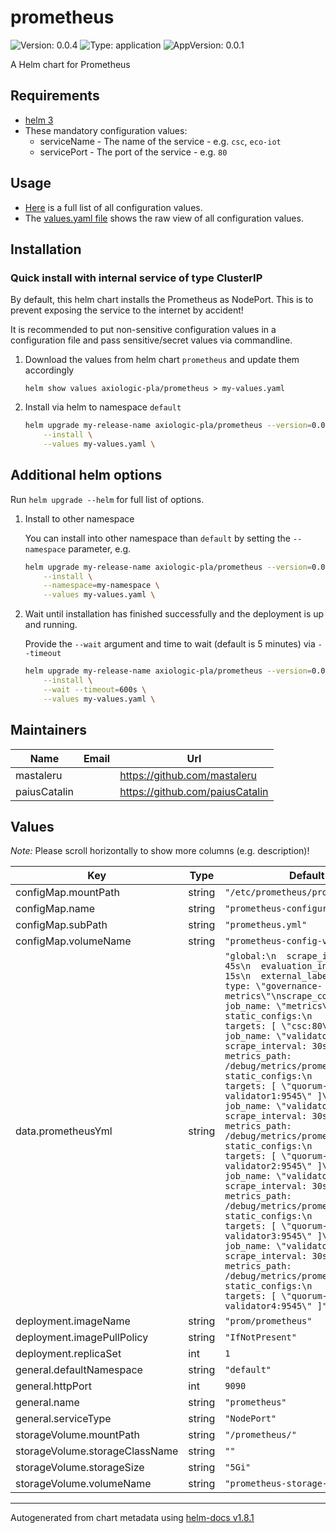 # prometheus

![Version: 0.0.4](https://img.shields.io/badge/Version-0.0.4-informational?style=flat-square) ![Type: application](https://img.shields.io/badge/Type-application-informational?style=flat-square) ![AppVersion: 0.0.1](https://img.shields.io/badge/AppVersion-0.0.1-informational?style=flat-square)

A Helm chart for Prometheus

## Requirements

- [helm 3](https://helm.sh/docs/intro/install/)
- These mandatory configuration values:
	 - serviceName - The name of the service - e.g. `csc`, `eco-iot`
	 - servicePort - The port of the service - e.g. `80`

## Usage

- [Here](./README.md#values) is a full list of all configuration values.
- The [values.yaml file](./values.yaml) shows the raw view of all configuration values.

## Installation

### Quick install with internal service of type ClusterIP

By default, this helm chart installs the Prometheus as NodePort.
This is to prevent exposing the service to the internet by accident!

It is recommended to put non-sensitive configuration values in a configuration file and pass sensitive/secret values via commandline.

1. Download the values from helm chart `prometheus` and update them accordingly

    ```shell
    helm show values axiologic-pla/prometheus > my-values.yaml
    ```

2. Install via helm to namespace `default`

    ```bash
    helm upgrade my-release-name axiologic-pla/prometheus --version=0.0.4 \
        --install \
        --values my-values.yaml \
    ```

## Additional helm options

Run `helm upgrade --helm` for full list of options.

1. Install to other namespace

    You can install into other namespace than `default` by setting the `--namespace` parameter, e.g.

    ```bash
    helm upgrade my-release-name axiologic-pla/prometheus --version=0.0.4 \
        --install \
        --namespace=my-namespace \
        --values my-values.yaml \
    ```

2. Wait until installation has finished successfully and the deployment is up and running.

    Provide the `--wait` argument and time to wait (default is 5 minutes) via `--timeout`

    ```bash
    helm upgrade my-release-name axiologic-pla/prometheus --version=0.0.4 \
        --install \
        --wait --timeout=600s \
        --values my-values.yaml \
    ```

## Maintainers

| Name | Email | Url |
| ---- | ------ | --- |
| mastaleru |  | <https://github.com/mastaleru> |
| paiusCatalin |  | <https://github.com/paiusCatalin> |

## Values

*Note:* Please scroll horizontally to show more columns (e.g. description)!

| Key | Type | Default | Description |
|-----|------|---------|-------------|
| configMap.mountPath | string | `"/etc/prometheus/prometheus.yml"` |  |
| configMap.name | string | `"prometheus-configuration"` |  |
| configMap.subPath | string | `"prometheus.yml"` |  |
| configMap.volumeName | string | `"prometheus-config-volume"` |  |
| data.prometheusYml | string | `"global:\n  scrape_interval: 45s\n  evaluation_interval: 15s\n  external_labels:\n    type: \"governance-metrics\"\nscrape_configs:\n  - job_name: \"metrics\"\n    static_configs:\n      - targets: [ \"csc:80\" ]\n  - job_name: \"validator1\"\n    scrape_interval: 30s\n    metrics_path: /debug/metrics/prometheus\n    static_configs:\n      - targets: [ \"quorum-validator1:9545\" ]\n  - job_name: \"validator2\"\n    scrape_interval: 30s\n    metrics_path: /debug/metrics/prometheus\n    static_configs:\n      - targets: [ \"quorum-validator2:9545\" ]\n  - job_name: \"validator3\"\n    scrape_interval: 30s\n    metrics_path: /debug/metrics/prometheus\n    static_configs:\n      - targets: [ \"quorum-validator3:9545\" ]\n  - job_name: \"validator4\"\n    scrape_interval: 30s\n    metrics_path: /debug/metrics/prometheus\n    static_configs:\n      - targets: [ \"quorum-validator4:9545\" ]"` |  |
| deployment.imageName | string | `"prom/prometheus"` |  |
| deployment.imagePullPolicy | string | `"IfNotPresent"` |  |
| deployment.replicaSet | int | `1` |  |
| general.defaultNamespace | string | `"default"` |  |
| general.httpPort | int | `9090` |  |
| general.name | string | `"prometheus"` |  |
| general.serviceType | string | `"NodePort"` |  |
| storageVolume.mountPath | string | `"/prometheus/"` |  |
| storageVolume.storageClassName | string | `""` |  |
| storageVolume.storageSize | string | `"5Gi"` |  |
| storageVolume.volumeName | string | `"prometheus-storage-volume"` |  |

----------------------------------------------
Autogenerated from chart metadata using [helm-docs v1.8.1](https://github.com/norwoodj/helm-docs/releases/v1.8.1)
